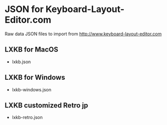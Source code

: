 # JSON for Keyboard-Layout-Editor.com
Raw data JSON files to import from http://www.keyboard-layout-editor.com

## LXKB for MacOS
- lxkb.json
## LXKB for Windows
- lxkb-windows.json
## LXKB customized Retro jp
- lxkb-retro.json